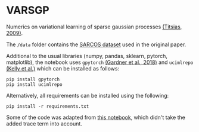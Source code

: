 # VARSGP
Numerics on variational learning of sparse gaussian processes [(Titsias, 2009)](https://proceedings.mlr.press/v5/titsias09a.html).

The `/data` folder contains the [SARCOS dataset](https://gaussianprocess.org/gpml/data/) used in the original paper. 

Additional to the usual libraries (numpy, pandas, sklearn, pytorch, matplotlib), the notebook uses `gpytorch` [(Gardner et al., 2018)](https://proceedings.neurips.cc/paper_files/paper/2018/hash/27e8e17134dd7083b050476733207ea1-Abstract.html) and `ucimlrepo` [(Kelly et al.)](https://archive.ics.uci.edu) which can be installed as follows:
```
pip install gpytorch
pip install ucimlrepo
```
Alternatively, all requirements can be installed using the following:
```
pip install -r requirements.txt
```

Some of the code was adapted from [this notebook](https://notebook.community/jrg365/gpytorch/examples/05_Scalable_GP_Regression_Multidimensional/SGPR_Example_CUDA), which didn't take the added trace term into account.
